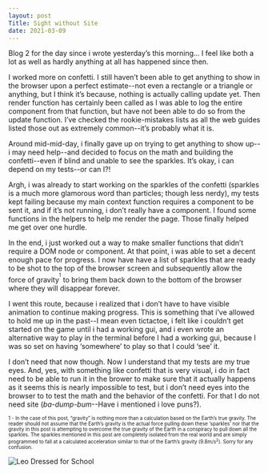 ```yaml
---
layout: post
Title: Sight without Site
date: 2021-03-09
---
```


Blog 2 for the day since i wrote yesterday’s this morning…  I feel like both a lot as well as hardly anything at all has happened since then.

I worked more on confetti.  I still haven’t been able to get anything to show in the browser upon a perfect estimate--not even a rectangle or a triangle or anything, but I think it’s because, nothing is actually calling update yet.  Then render function has certainly been called as I was able to log the entire component from that function, but have not been able to do so from the update function.  I’ve checked the rookie-mistakes lists as all the web guides listed those out as extremely common--it’s probably what it is.  

Around mid-mid-day, i finally gave up on trying to get anything to show up--i may need help--and decided to focus on the math and building the confetti--even if blind and unable to see the sparkles.  It’s okay, i can depend on my tests--or can I?!  

Argh, i was already to start working on the sparkles of the confetti (sparkles is a much more glamorous word than particles; though less nerdy), my tests kept failing because my main context function requires a component to be sent it, and if it’s not running, i don’t really have a component.  I found some functions in the helpers to help me render the page.  Those finally helped me get over one hurdle. 

In the end, i just worked out a way to make smaller functions that didn’t require a DOM node or component.  At that point, i was able to set a decent enough pace for progress.  I now have have a list of sparkles that are ready to be shot to the top of the browser screen and subsequently allow the force of gravity<sup><sup>1</sup></sup> to bring them back down to the bottom of the browser where they will disappear forever.

I went this route, because i realized that i don’t have to have visible animation to continue making progress.  This is something that i’ve allowed to hold me up in the past--I mean even tictactoe, i felt like i couldn’t get started on the game until i had a working gui, and i even wrote an alternative way to play in the terminal before I had a working gui, because I was so set on having ‘somewhere’ to play so that I could ‘see’ it.

I don’t need that now though.  Now I understand that my tests are my true eyes.  And, yes, with something like confetti that is very visual, i do in fact need to be able to run it in the brower to make sure that it actually happens as it seems this is nearly impossible to test, but i don’t need eyes into the browser to to test the math and the behavior of the confetti.  For that I do not need site (*ba-dump-bum*--Have i mentioned i love puns?).

<sup><sup>1 - In the case of this post, “gravity” is nothing more than a calculation based on the Earth’s true gravity.  The reader should not assume that the Earth’s gravity is the actual force pulling down these ‘sparkles’ nor that the gravity in this post is attempting to overcome the true gravity of the Earth in a conspiracy to pull down all the sparkles. The sparkles mentioned in this post are completely isolated from the real world and are simply programmed to fall at a calculated acceleration similar to that of the Earth’s gravity (9.8m/s<sup>2</sup>).  Sorry for any confusion.</sup></sup>


![Leo Dressed for School](https://maniginam.github.io/blog/pics&vids/LeoDressedForSchool.jpeg#thumbnail)


